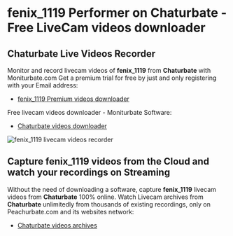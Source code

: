 # fenix_1119 Performer on Chaturbate - Free LiveCam videos downloader

## Chaturbate Live Videos Recorder

Monitor and record livecam videos of **fenix_1119** from **Chaturbate** with Moniturbate.com
Get a premium trial for free by just and only registering with your Email address:
* [fenix_1119 Premium videos downloader](https://moniturbate.com/request-demo-licence-key.html)

Free livecam videos downloader - Moniturbate Software:
* [Chaturbate videos downloader](https://moniturbate.com/moniturbate-download-software.html)

![fenix_1119 livecam videos recorder](https://peachurnet.com/templates/moniturbate-software.png)


## Capture fenix_1119 videos from the Cloud and watch your recordings on Streaming

Without the need of downloading a software, capture **fenix_1119** livecam videos from **Chaturbate** 100% online.
Watch Livecam archives from **Chaturbate** unlimitedly from thousands of existing recordings, only on Peachurbate.com and its websites network:
* [Chaturbate videos archives](https://peachurnet.com/)